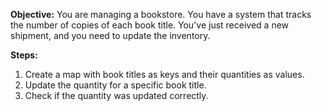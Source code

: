**Objective:** You are managing a bookstore. You have a system that tracks the number of copies of each book title. You've just received a new shipment, and you need to update the inventory.

**Steps:**

1. Create a map with book titles as keys and their quantities as values.
2. Update the quantity for a specific book title.
3. Check if the quantity was updated correctly.